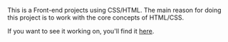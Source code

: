 <p>This is a Front-end projects using CSS/HTML. The main reason for doing this project is to work with the core concepts of HTML/CSS.</p>

<p> If you want to see it working on, you'll find it <a href="http://codepen.io/LuKrebs/pen/gmZjJW">here</a>.</p>
